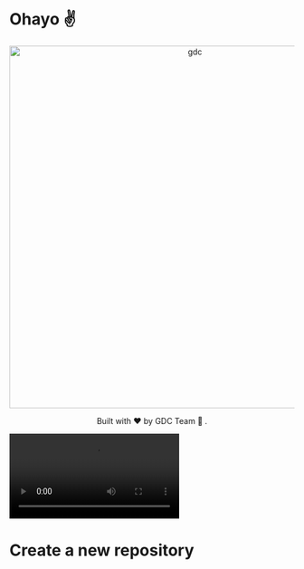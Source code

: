# Ohayo ✌️


<dl>
	<p align="center">
		<img width="640" alt="gdc" src="../img/gdc_github_10fps.640x224.gif">
	</p>
  <p align="center">
		Built with ❤️ by GDC Team 🦄 .
	</p>
</dl>

![](../gdc_github_x264.mp4)

# Create a new repository

<!-- If you need to create a new Terraform repository for a customer or a project, follow these steps :

- Create a new repository with and select the correct template according the Cloud Provider you need : Azure or AWS. You can also open the repository template and click on Use this template

- Define its name, but follow this convention : customer-project-[sub-project/extra-string]. If it is an internal project, set customer to teamwork. The objective of the convention is to let repositories owners the choice to create multiple repositories for a project or aggregate then under a single repository : For a project, you can have an environment by repository or create all your environment under one repository. It also makes easier to seek for all project for a specific customer. Here are some valids examples :
  - teamwork-app1
  - mycustomerA-landing-zone-network
  - mycustomerB-sap-dev

- Create it and then follow the template rules that are describe in your new project README.md file : you will setup branch rules and environment variables. -->
